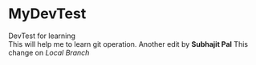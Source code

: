 # MyDevTest

DevTest for learning  
This will help me to learn git operation.
Another edit by **Subhajit Pal**
This change on _Local Branch_
